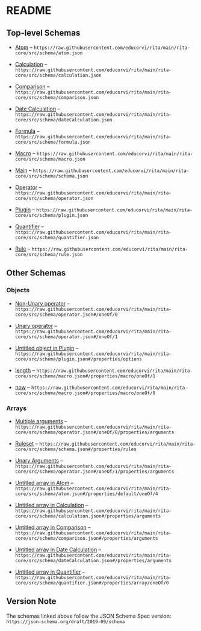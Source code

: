 # README

## Top-level Schemas

*   [Atom](./atom.md "Describes an atom") – `https://raw.githubusercontent.com/educorvi/rita/main/rita-core/src/schema/atom.json`

*   [Calculation](./calculation.md "Calculates a result") – `https://raw.githubusercontent.com/educorvi/rita/main/rita-core/src/schema/calculation.json`

*   [Comparison](./comparison.md "Compare strings, dates or numbers with each other") – `https://raw.githubusercontent.com/educorvi/rita/main/rita-core/src/schema/comparison.json`

*   [Date Calculation](./datecalculation.md "Calculations involving dates") – `https://raw.githubusercontent.com/educorvi/rita/main/rita-core/src/schema/dateCalculation.json`

*   [Formula](./formula.md) – `https://raw.githubusercontent.com/educorvi/rita/main/rita-core/src/schema/formula.json`

*   [Macro](./macro.md "Describes macros") – `https://raw.githubusercontent.com/educorvi/rita/main/rita-core/src/schema/macro.json`

*   [Main](./schema.md "The entrypoint of the Rita schema") – `https://raw.githubusercontent.com/educorvi/rita/main/rita-core/src/schema/schema.json`

*   [Operator](./operator.md) – `https://raw.githubusercontent.com/educorvi/rita/main/rita-core/src/schema/operator.json`

*   [Plugin](./plugin.md "Describes an plugin") – `https://raw.githubusercontent.com/educorvi/rita/main/rita-core/src/schema/plugin.json`

*   [Quantifier](./quantifier.md "Quantifiers that can be used to evaluate rules on arrays in Data") – `https://raw.githubusercontent.com/educorvi/rita/main/rita-core/src/schema/quantifier.json`

*   [Rule](./rule.md) – `https://raw.githubusercontent.com/educorvi/rita/main/rita-core/src/schema/rule.json`

## Other Schemas

### Objects

*   [Non-Unary operator](./operator-oneof-non-unary-operator.md "Requires at least two arguments") – `https://raw.githubusercontent.com/educorvi/rita/main/rita-core/src/schema/operator.json#/oneOf/0`

*   [Unary operator](./operator-oneof-unary-operator.md "Requires exactly on parameter") – `https://raw.githubusercontent.com/educorvi/rita/main/rita-core/src/schema/operator.json#/oneOf/1`

*   [Untitled object in Plugin](./plugin-properties-options.md "The plugins options") – `https://raw.githubusercontent.com/educorvi/rita/main/rita-core/src/schema/plugin.json#/properties/options`

*   [length](./macro-properties-macro-oneof-length.md "Returns the length of an array") – `https://raw.githubusercontent.com/educorvi/rita/main/rita-core/src/schema/macro.json#/properties/macro/oneOf/1`

*   [now](./macro-properties-macro-oneof-now.md "Returns the current time") – `https://raw.githubusercontent.com/educorvi/rita/main/rita-core/src/schema/macro.json#/properties/macro/oneOf/0`

### Arrays

*   [Multiple arguments](./operator-oneof-non-unary-operator-properties-multiple-arguments.md) – `https://raw.githubusercontent.com/educorvi/rita/main/rita-core/src/schema/operator.json#/oneOf/0/properties/arguments`

*   [Ruleset](./schema-properties-ruleset.md "Array of all rules in this ruleset") – `https://raw.githubusercontent.com/educorvi/rita/main/rita-core/src/schema/schema.json#/properties/rules`

*   [Unary Arguments](./operator-oneof-unary-operator-properties-unary-arguments.md) – `https://raw.githubusercontent.com/educorvi/rita/main/rita-core/src/schema/operator.json#/oneOf/1/properties/arguments`

*   [Untitled array in Atom](./atom-properties-default-oneof-4.md) – `https://raw.githubusercontent.com/educorvi/rita/main/rita-core/src/schema/atom.json#/properties/default/oneOf/4`

*   [Untitled array in Calculation](./calculation-properties-arguments.md) – `https://raw.githubusercontent.com/educorvi/rita/main/rita-core/src/schema/calculation.json#/properties/arguments`

*   [Untitled array in Comparison](./comparison-properties-arguments.md) – `https://raw.githubusercontent.com/educorvi/rita/main/rita-core/src/schema/comparison.json#/properties/arguments`

*   [Untitled array in Date Calculation](./datecalculation-properties-arguments.md) – `https://raw.githubusercontent.com/educorvi/rita/main/rita-core/src/schema/dateCalculation.json#/properties/arguments`

*   [Untitled array in Quantifier](./quantifier-properties-data-array-oneof-0.md) – `https://raw.githubusercontent.com/educorvi/rita/main/rita-core/src/schema/quantifier.json#/properties/array/oneOf/0`

## Version Note

The schemas linked above follow the JSON Schema Spec version: `https://json-schema.org/draft/2019-09/schema`
